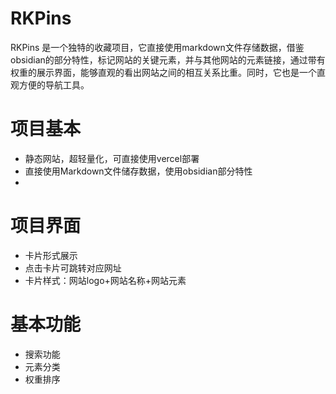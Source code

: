 # RKPins
RKPins 是一个独特的收藏项目，它直接使用markdown文件存储数据，借鉴obsidian的部分特性，标记网站的关键元素，并与其他网站的元素链接，通过带有权重的展示界面，能够直观的看出网站之间的相互关系比重。同时，它也是一个直观方便的导航工具。

# 项目基本
- 静态网站，超轻量化，可直接使用vercel部署
- 直接使用Markdown文件储存数据，使用obsidian部分特性
- 

# 项目界面
- 卡片形式展示
- 点击卡片可跳转对应网址
- 卡片样式：网站logo+网站名称+网站元素

# 基本功能
- 搜索功能
- 元素分类
- 权重排序

